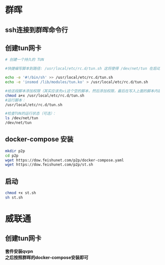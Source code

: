 # 群晖
## ssh连接到群晖命令行
## 创建tun网卡
```bash
# 创建一个持久的 TUN

#快捷编写脚本到路径: /usr/local/etc/rc.d/tun.sh 这将使得 /dev/net/tun 在启动时调用

echo -e '#!/bin/sh' >> /usr/local/etc/rc.d/tun.sh
echo -e 'insmod /lib/modules/tun.ko' > /usr/local/etc/rc.d/tun.sh

#给这段脚本添加权限（其实应该先vi这个空的脚本，然后添加权限，最后在写入上面的脚本内容，不然会提示你readonly）
chmod a+x /usr/local/etc/rc.d/tun.sh
#运行脚本：
/usr/local/etc/rc.d/tun.sh

#检查TUN的运行状态（可选）：
ls /dev/net/tun
/dev/net/tun
```
## docker-compose 安装
```bash
mkdir p2p
cd p2p
wget https://dow.feishunet.com/p2p/docker-compose.yaml
wget https://dow.feishunet.com/p2p/st.sh
```
## 启动
```bash
chmod +x st.sh
sh st.sh
```

# 威联通
## 创建tun网卡
**套件安装qvpn**  
**之后按照群晖的docker-compose安装即可**
